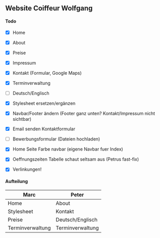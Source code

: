 Website Coiffeur Wolfgang
----

#### Todo

- [x] Home
- [x] About
- [x] Preise
- [x] Impressum
- [x] Kontakt (Formular, Google Maps)
- [x] Terminverwaltung
- [ ] Deutsch/Englisch
- [x] Stylesheet ersetzen/ergänzen
- [x] Navbar/Footer ändern (Footer ganz unten? Kontakt/Impressum nicht sichtbar)
- [x] Email senden Kontaktformular
- [ ] Bewerbungsformular (Dateien hochladen)
- [x] Home Seite Farbe navbar (eigene Navbar fuer Index)
- [x] Oeffnungszeiten Tabelle schaut seltsam aus (Petrus fast-fix)
- [x] Verlinkungen!


#### Aufteilung

| Marc | Peter|
|--------|--------|
|   Home     |  About      |
|Stylesheet| Kontakt|
|Preise|Deutsch/Englisch|
|Terminverwaltung|Terminverwaltung|

